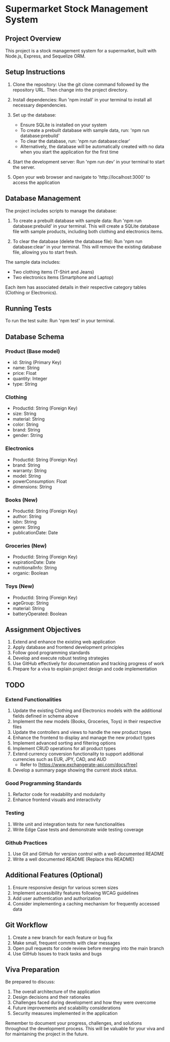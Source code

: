# Supermarket Stock Management System

## Project Overview
This project is a stock management system for a supermarket, built with Node.js, Express, and Sequelize ORM.

## Setup Instructions
1. Clone the repository:
   Use the git clone command followed by the repository URL. Then change into the project directory.

2. Install dependencies:
   Run 'npm install' in your terminal to install all necessary dependencies.

3. Set up the database:
   - Ensure SQLite is installed on your system
   - To create a prebuilt database with sample data, run: 'npm run database:prebuild'
   - To clear the database, run: 'npm run database:clear'
   - Alternatively, the database will be automatically created with no data when you start the application for the first time

4. Start the development server:
   Run 'npm run dev' in your terminal to start the server.

5. Open your web browser and navigate to 'http://localhost:3000' to access the application

## Database Management
The project includes scripts to manage the database:

1. To create a prebuilt database with sample data:
   Run 'npm run database:prebuild' in your terminal. This will create a SQLite database file with sample products, including both clothing and electronics items.

2. To clear the database (delete the database file):
   Run 'npm run database:clear' in your terminal. This will remove the existing database file, allowing you to start fresh.

The sample data includes:
- Two clothing items (T-Shirt and Jeans)
- Two electronics items (Smartphone and Laptop)

Each item has associated details in their respective category tables (Clothing or Electronics).

## Running Tests
To run the test suite:
Run 'npm test' in your terminal.

## Database Schema

### Product (Base model)
- id: String (Primary Key)
- name: String
- price: Float
- quantity: Integer
- type: String

### Clothing
- ProductId: String (Foreign Key)
- size: String
- material: String
- color: String
- brand: String
- gender: String

### Electronics
- ProductId: String (Foreign Key)
- brand: String
- warranty: String
- model: String
- powerConsumption: Float
- dimensions: String

### Books (New)
- ProductId: String (Foreign Key)
- author: String
- isbn: String
- genre: String
- publicationDate: Date

### Groceries (New)
- ProductId: String (Foreign Key)
- expirationDate: Date
- nutritionalInfo: String
- organic: Boolean

### Toys (New)
- ProductId: String (Foreign Key)
- ageGroup: String
- material: String
- batteryOperated: Boolean

## Assignment Objectives
1. Extend and enhance the existing web application
2. Apply database and frontend development principles
3. Follow good programming standards
4. Develop and execute robust testing strategies
5. Use GitHub effectively for documentation and tracking progress of work
6. Prepare for a viva to explain project design and code implementation

## TODO
### Extend Functionalities
1. Update the existing Clothing and Electronics models with the additional fields defined in schema above
2. Implement the new models (Books, Groceries, Toys) in their respective files
3. Update the controllers and views to handle the new product types
4. Enhance the frontend to display and manage the new product types
5. Implement advanced sorting and filtering options
6. Implement CRUD operations for all product types
7. Extend currency conversion functionality to support additional currencies such as EUR, JPY, CAD, and AUD
   - Refer to [https://www.exchangerate-api.com/docs/free]
8. Develop a summary page showing the current stock status.

### Good Programming Standards
1. Refactor code for readability and modularity
2. Enhance frontend visuals and interactivity

### Testing
1. Write unit and integration tests for new functionalities
2. Write Edge Case tests and demonstrate wide testing coverage

### Github Practices
1. Use Git and GitHub for version control with a well-documented README
2. Write a well documented README (Replace this README)

## Additional Features (Optional)
1. Ensure responsive design for various screen sizes
2. Implement accessibility features following WCAG guidelines
3. Add user authentication and authorization
4. Consider implementing a caching mechanism for frequently accessed data

## Git Workflow
1. Create a new branch for each feature or bug fix
2. Make small, frequent commits with clear messages
3. Open pull requests for code review before merging into the main branch
4. Use GitHub Issues to track tasks and bugs

## Viva Preparation
Be prepared to discuss:
1. The overall architecture of the application
2. Design decisions and their rationales
3. Challenges faced during development and how they were overcome
4. Future improvements and scalability considerations
5. Security measures implemented in the application

Remember to document your progress, challenges, and solutions throughout the development process. This will be valuable for your viva and for maintaining the project in the future.

